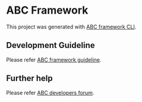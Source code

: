 # ABC Framework

This project was generated with [ABC framework CLI](https://github.com/thruthesky/abcframework).

## Development Guideline

Please refer [ABC framework guideline](http://www.abcframework.com).

## Further help

Please refer [ABC developers forum](http://www.abcframework.com/forum).
